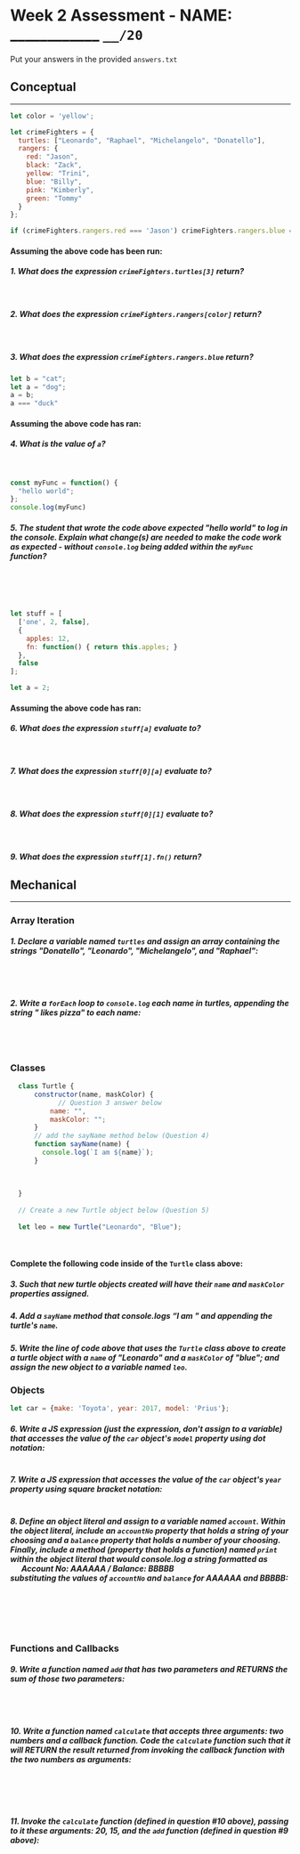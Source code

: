 # Week 2 Assessment - NAME: ____________ `__/20` 

Put your answers in the provided `answers.txt`

## Conceptual
___
```js
let color = 'yellow';

let crimeFighters = {
  turtles: ["Leonardo", "Raphael", "Michelangelo", "Donatello"],
  rangers: {
    red: "Jason",
    black: "Zack",
    yellow: "Trini",
    blue: "Billy",
    pink: "Kimberly",
    green: "Tommy"
  }
};

if (crimeFighters.rangers.red === 'Jason') crimeFighters.rangers.blue = 'Bob';
```
#### Assuming the above code has been run:

##### 1. What does the expression `crimeFighters.turtles[3]` return?
<br>

##### 2. What does the expression `crimeFighters.rangers[color]` return?
<br>

##### 3. What does the expression `crimeFighters.rangers.blue` return?

```js
let b = "cat";
let a = "dog";
a = b;
a === "duck"
```

#### Assuming the above code has ran:

##### 4. What is the value of `a`?
<br>

```js
const myFunc = function() {
  "hello world";
};
console.log(myFunc)
```

##### 5. The student that wrote the code above expected "hello world" to log in the console. Explain what change(s) are needed to make the code work as expected - without `console.log` being added within the `myFunc` function?
<br><br><br>

```js
let stuff = [
  ['one', 2, false],
  {
	apples: 12,
	fn: function() { return this.apples; }
  },
  false
];

let a = 2;
```
#### Assuming the above code has ran:

##### 6. What does the expression `stuff[a]` evaluate to?
<br>

##### 7. What does the expression `stuff[0][a]` evaluate to?
<br>

##### 8. What does the expression `stuff[0][1]` evaluate to?
<br>

##### 9. What does the expression `stuff[1].fn()` return?

## Mechanical 
___

### Array Iteration

##### 1. Declare a variable named `turtles` and assign an array containing the strings "Donatello", "Leonardo", "Michelangelo", and "Raphael":
<br><br>
 
##### 2. Write a `forEach` loop to `console.log` each name in _turtles_, appending the string " likes pizza" to each name:
<br><br>

### Classes

```js
  class Turtle {
      constructor(name, maskColor) {
      		// Question 3 answer below
          name: "",
          maskColor: "";
      }
      // add the sayName method below (Question 4)
      function sayName(name) {
        console.log(`I am ${name}`);
      }
    
    
    
  }
  
  // Create a new Turtle object below (Question 5)
  
  let leo = new Turtle("Leonardo", "Blue");
  
  
```
#### Complete the following code inside of the `Turtle` class above:

##### 3. Such that new turtle objects created will have their `name` and `maskColor` properties assigned.
##### 4. Add a `sayName` method that console.logs “I am " and appending the turtle's `name`.

##### 5. Write the line of code above that uses the `Turtle` class above to create a turtle object with a `name` of "Leonardo" and a `maskColor` of "blue"; and assign the new object to a variable named `leo`.
 
### Objects

```js
let car = {make: 'Toyota', year: 2017, model: 'Prius'};
```

##### 6. Write a JS expression (just the expression, don't assign to a variable) that **accesses** the value of the `car` object's `model` property using **dot notation**:<br><br>

##### 7. Write a JS expression that **accesses** the value of the `car` object's `year` property using **square bracket notation**:<br><br>

##### 8. Define an object literal and assign to a variable named `account`. Within the object literal, include an `accountNo` property that holds a string of your choosing and a `balance` property that holds a number of your choosing. Finally, include a method (property that holds a function) named `print` within the object literal that would console.log a string formatted as<br>&nbsp;&nbsp;&nbsp;&nbsp;&nbsp;&nbsp;**Account No: AAAAAA / Balance: BBBBB**<br>substituting the values of `accountNo` and `balance` for AAAAAA and BBBBB:<br><br><br><br><br><br>

### Functions and Callbacks

##### 9. Write a function named `add` that has two parameters and RETURNS the sum of those two parameters:
<br><br>

##### 10. Write a function named `calculate` that accepts three arguments: two numbers and a callback function.  Code the `calculate` function such that it will RETURN the result returned from invoking the callback function with the two numbers as arguments:
<br><br><br>

##### 11. Invoke the `calculate` function (defined in question #10 above), passing to it these arguments: 20, 15, and the `add` function (defined in question #9 above):
<br><br>
